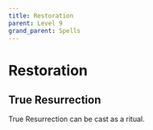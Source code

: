 ```yaml
---
title: Restoration
parent: Level 9
grand_parent: Spells
---
```


# Restoration

## True Resurrection
True Resurrection can be cast as a ritual.
